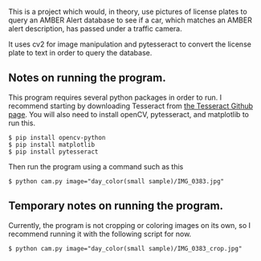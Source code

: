 This is a project which would, in theory, use pictures of license plates to query an AMBER Alert database to see if a car, which matches an AMBER alert description, has passed under a traffic camera.

It uses cv2 for image manipulation and pytesseract to convert the license plate to text in order to query the database.

## Notes on running the program.
This program requires several python packages in order to run. I recommend starting by downloading Tesseract from [the Tesseract Github page](https://github.com/tesseract-ocr/tesseract/wiki).
You will also need to install openCV, pytesseract, and matplotlib to run this.

    $ pip install opencv-python
    $ pip install matplotlib
    $ pip install pytesseract
    
Then run the program using a command such as this

    $ python cam.py image="day_color(small sample)/IMG_0383.jpg"
    
## Temporary notes on running the program.
Currently, the program is not cropping or coloring images on its own, so I recommend running it with the following script for now.

    $ python cam.py image="day_color(small sample)/IMG_0383_crop.jpg"
